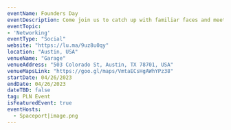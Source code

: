 ```yaml
---
eventName: Founders Day
eventDescription: Come join us to catch up with familiar faces and meet fellow Founders in the Protocol Labs Network! This is a great opportunity to connect before Consensus to talk all things Web3 over food and drinks.
eventTopic:
- 'Networking'
eventType: "Social"
website: "https://lu.ma/9uz8u0qy"
location: "Austin, USA"
venueName: "Garage"
venueAddress: "503 Colorado St, Austin, TX 78701, USA"
venueMapsLink: "https://goo.gl/maps/VmtaECsHgAWhYPz38"
startDate: 04/26/2023
endDate: 04/26/2023
dateTBD: false
tag: PLN Event
isFeaturedEvent: true
eventHosts:
  - Spaceport|image.png
---
```

